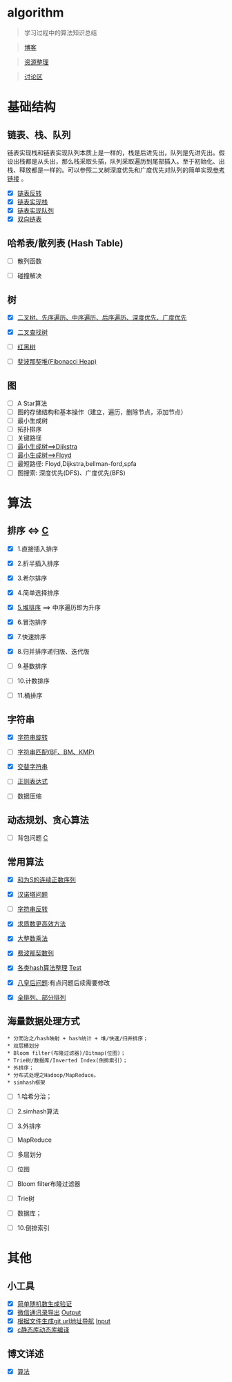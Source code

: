 # algorithm

> 学习过程中的算法知识总结

> [博客](https://blog.linkzw.com) 

> [资源整理](source.md)

> [讨论区](https://github.com/wenruo95/algorithm/issues/1)


# 基础结构

## 链表、栈、队列
	
链表实现栈和链表实现队列本质上是一样的，栈是后进先出，队列是先进先出。假设出栈都是从头出，那么栈采取头插，队列采取遍历到尾部插入。至于初始化、出栈、释放都是一样的。可以参照二叉树深度优先和广度优先对队列的简单实现[参考链接](https://github.com/wenruo95/algorithm/blob/master/c/tree.c) 。
	

- [x] [链表反转](https://github.com/wenruo95/algorithm/blob/master/c/link-reverse.c)
- [x] [链表实现栈](https://github.com/wenruo95/algorithm/blob/master/c/stack-link.c)
- [x] [链表实现队列](https://github.com/wenruo95/algorithm/blob/master/c/queue-link.c)
- [x] [双向链表](https://github.com/wenruo95/algorithm/blob/master/c/double-link.c)

## 哈希表/散列表 (Hash Table)

- [ ] 散列函数
- [ ] 碰撞解决


## 树

- [x] [二叉树、先序遍历、中序遍历、后序遍历、深度优先、广度优先](https://github.com/wenruo95/algorithm/blob/master/c/tree.c) 
- [x] [二叉查找树](https://github.com/wenruo95/algorithm/blob/master/c/search-binary-tree.c)  
- [ ] [红黑树](https://github.com/wenruo95/algorithm/blob/master/c/red-black-tree.c)  
- [ ] [斐波那契堆(Fibonacci Heap)]() 


## 图

- [ ] A Star算法
- [ ] 图的存储结构和基本操作（建立，遍历，删除节点，添加节点）   
- [ ] 最小生成树  
- [ ] 拓扑排序  
- [ ] 关键路径 
- [ ] [最小生成树==>Dijkstra]()
- [ ] [最小生成树==>Floyd]() 
- [ ] 最短路径: Floyd,Dijkstra,bellman-ford,spfa
- [ ] 图搜索: 深度优先(DFS)、广度优先(BFS)

# 算法

## 排序 <=> [C](https://github.com/wenruo95/algorithm/blob/master/c/sort.c)

- [x] 1.直接插入排序				
- [x] 2.折半插入排序						
- [x] 3.希尔排序
- [x] 4.简单选择排序					
- [x] [5.堆排序](https://github.com/wenruo95/algorithm/blob/master/c/tree.c) ==> 中序遍历即为升序
- [x] 6.冒泡排序
- [x] 7.快速排序
- [x] 8.归并排序递归版、迭代版

- [ ] 9.基数排序	
- [ ] 10.计数排序
- [ ] 11.桶排序


## 字符串

- [x] [字符串旋转](https://github.com/wenruo95/algorithm/blob/master/c/string-reverse.c)
- [ ] [字符串匹配(BF、BM、KMP)](https://github.com/wenruo95/algorithm/blob/master/c/kmp.c)
- [x] [交替字符串](https://github.com/julycoding/The-Art-Of-Programming-By-July/issues/460)
- [ ] [正则表达式](https://github.com/wenruo95/algorithm/blob/master/c/regexp-match.c)
- [ ] 数据压缩



## 动态规划、贪心算法

- [ ] 背包问题 [C](https://github.com/wenruo95/algorithm/blog/master/c/knapsack.c)


## 常用算法

- [x] [和为S的连续正数序列](https://github.com/wenruo95/algorithm/blob/master/find-continuous-sequence.c)
- [x] [汉诺塔问题](https://github.com/wenruo95/algorithm/blob/master/c/hannuota.c)
- [ ] [字符串反转](https://github.com/wenruo95/algorithm/blob/master/c/algo-string.c)
- [x] [求质数更高效方法](https://github.com/wenruo95/algorithm/blob/master/c/prime-number.c)
- [x] [大整数乘法](https://github.com/wenruo95/algorithm/blob/master/lua/bigint-multipli.lua)
- [x] [费波那契数列](https://github.com/wenruo95/algorithm/blob/master/lua/fibonacci.lua)
- [x] [各类hash算法整理](https://github.com/wenruo95/algorithm/blob/master/c/hash.c) [Test](https://github.com/wenruo95/algorithm/blob/master/c/hashtest.c)
- [x] [八皇后问题](https://github.com/wenruo95/algorithm/blob/master/c/eight-queen.lua):有点问题后续需要修改
- [x] [全排列、部分排列](https://github.com/wenruo95/algorithm/blob/master/c/permutation.c)


## 海量数据处理方式

	* 分而治之/hash映射 + hash统计 + 堆/快速/归并排序；
	* 双层桶划分
	* Bloom filter(布隆过滤器)/Bitmap(位图)；
	* Trie树/数据库/Inverted Index(倒排索引)；
	* 外排序；
	* 分布式处理之Hadoop/MapReduce。
	* simhash框架


- [ ] 1.哈希分治；
- [ ] 2.simhash算法
- [ ] 3.外排序
- [ ] MapReduce
- [ ] 多层划分
- [ ] 位图
- [ ] Bloom filter布隆过滤器
- [ ] Trie树
- [ ] 数据库；
- [ ] 10.倒排索引


# 其他

## 小工具

- [x] [简单随机数生成验证](https://github.com/wenruo95/algorithm/blob/master/lua/randcode.lua)
- [x] [微信通讯录导出](https://github.com/wenruo95/algorithm/blob/master/lua/name-email.lua) [Output](https://github.com/wenruo95/algorithm/blob/master/lua/contacts.txt)
- [x] [根据文件生成git url地址导航](https://github.com/wenruo95/algorithm/blob/master/lua/giturl.lua) [Input](https://github.com/wenruo95/algorithm/blob/master/lua/filename.lua)
- [x] [c静态库动态库编译](https://github.com/wenruo95/algorithm/tree/master/c/compile)

## 博文详述

- [x] [算法](https://blog.linkzw.com/2018/01/29/algorithms/)

 
